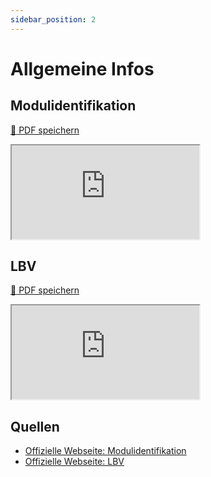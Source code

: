 ```yaml
---
sidebar_position: 2
---
```


# Allgemeine Infos

## Modulidentifikation

[:floppy_disk: PDF speichern](https://modulbaukasten.ch/Module/319_1_Applikationen%20entwerfen%20und%20implementieren.pdf)
<iframe src="https://modulbaukasten.ch/Module/324_1_DevOps-Prozesse%20mit%20Tools%20unterst%C3%BCtzen.pdf"></iframe>

## LBV

[:floppy_disk: PDF speichern](https://www.modulbaukasten.ch/Module/319_1_Applikationen%20entwerfen%20und%20implementieren.pdf)
<iframe src="https://modulbaukasten.ch/Module/324_1_DevOps-Prozesse%20mit%20Tools%20unterst%C3%BCtzen.pdf"></iframe>

## Quellen 

- [Offizielle Webseite: Modulidentifikation](https://www.modulbaukasten.ch/module/324)
- [Offizielle Webseite: LBV](https://www.modulbaukasten.ch/module/324/2/de-DE?lbv=0)

